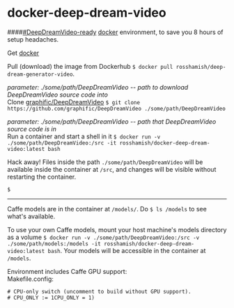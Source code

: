 # docker-deep-dream-video

####[\#DeepDreamVideo-ready](https://github.com/graphific/deepdreamvideo) [docker](https://www.docker.com/) environment, to save you 8 hours of setup headaches. 

Get [docker](https://www.docker.com/)

Pull (download) the image from Dockerhub `$ docker pull rosshamish/deep-dream-generator-video`.

*parameter: ./some/path/DeepDreamVideo -- path to download DeepDreamVideo source code into*  
Clone [graphific/DeepDreamVideo](https://github.com/graphific/DeepDreamVideo) `$ git clone https://github.com/graphific/DeepDreamVideo ./some/path/DeepDreamVideo`

*parameter: ./some/path/DeepDreamVideo -- path that DeepDreamVideo source code is in*  
Run a container and start a shell in it `$ docker run -v ./some/path/DeepDreamVideo:/src -it rosshamish/docker-deep-dream-video:latest bash`

Hack away! Files inside the path `./some/path/DeepDreamVideo` will be available inside the container at `/src`, and changes will be visible without restarting the container.

`$              `

-----------

Caffe models are in the container at `/models/`. Do `$ ls /models` to see what's available. 

To use your own Caffe models, mount your host machine's models directory as a volume `$ docker run -v ./some/path/DeepDreamVideo:/src -v ./some/path/models:/models -it rosshamish/docker-deep-dream-video:latest bash`. Your models will be accessible in the container at `/models`.

Environment includes Caffe GPU support:  
Makefile.config:
```
# CPU-only switch (uncomment to build without GPU support).
# CPU_ONLY := 1CPU_ONLY = 1)
```

